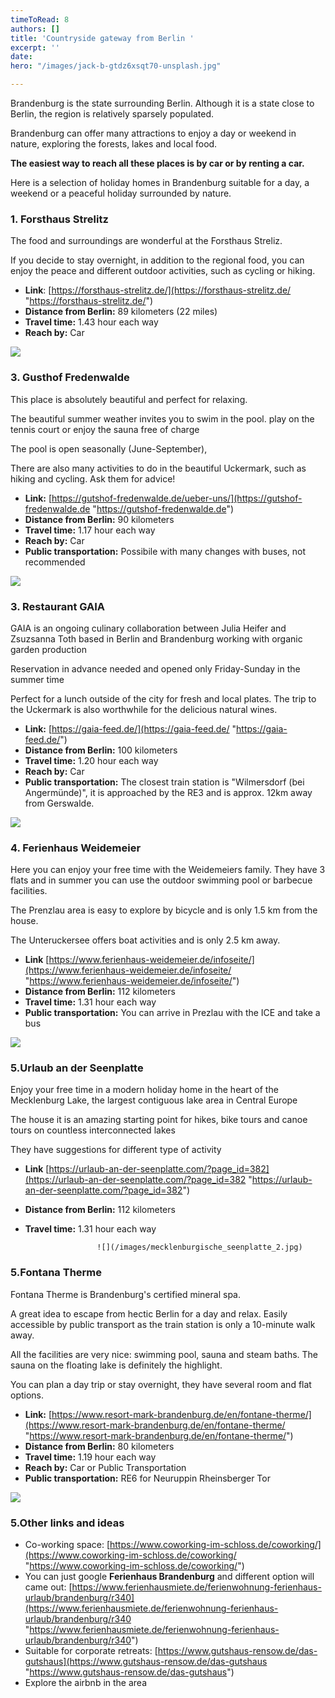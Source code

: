 ```yaml
---
timeToRead: 8
authors: []
title: 'Countryside gateway from Berlin '
excerpt: ''
date: 
hero: "/images/jack-b-gtdz6xsqt70-unsplash.jpg"

---
```

Brandenburg is the state surrounding Berlin. Although it is a state close to Berlin, the region is relatively sparsely populated.

Brandenburg can offer many attractions to enjoy a day or weekend in nature, exploring the forests, lakes and local food.

**The easiest way to reach all these places is by car or by renting a car.**

Here is a selection of holiday homes in Brandenburg suitable for a day, a weekend or a peaceful holiday surrounded by nature.

### 1. Forsthaus Strelitz

The food and surroundings are wonderful at the Forsthaus Streliz.

If you decide to stay overnight, in addition to the regional food, you can enjoy the peace and different outdoor activities, such as cycling or hiking.

* **Link**: [https://forsthaus-strelitz.de/](https://forsthaus-strelitz.de/ "https://forsthaus-strelitz.de/")
* **Distance from Berlin:** 89 kilometers (22 miles)
* **Travel time:** 1.43 hour each way
* **Reach by:** Car

![](/images/img_5640.jpg)

### 3. Gusthof Fredenwalde

This place is absolutely beautiful and perfect for relaxing.

The beautiful summer weather invites you to swim in the pool. play on the tennis court or enjoy the sauna free of charge

The pool is open seasonally (June-September),

There are also many activities to do in the beautiful Uckermark, such as hiking and cycling. Ask them for advice!

* **Link:** [https://gutshof-fredenwalde.de/ueber-uns/](https://gutshof-fredenwalde.de "https://gutshof-fredenwalde.de")
* **Distance from Berlin:** 90 kilometers
* **Travel time:** 1.17 hour each way
* **Reach by:** Car
* **Public transportation:** Possibile with many changes with buses, not recommended

![](/images/1-fredenwalde_09-20_dji_0720-570x570.jpg)

### 3. Restaurant GAIA

GAIA is an ongoing culinary collaboration between Julia Heifer and Zsuzsanna Toth based in Berlin and Brandenburg working with organic garden production

Reservation in advance needed and opened only Friday-Sunday in the summer time

Perfect for a lunch outside of the city for fresh and local plates. The trip to the Uckermark is also worthwhile for the delicious natural wines.

* **Link:** [https://gaia-feed.de/](https://gaia-feed.de/ "https://gaia-feed.de/")
* **Distance from Berlin:** 100 kilometers
* **Travel time:** 1.20 hour each way
* **Reach by:** Car
* **Public transportation:** The closest train station is "Wilmersdorf (bei Angermünde)", it is approached by the RE3 and is approx. 12km away from Gerswalde.

![](/images/gaia_2_dontuse_option-1_in.jpg)

### 4. Ferienhaus Weidemeier

Here you can enjoy your free time with the Weidemeiers family. They have 3 flats and in summer you can use the outdoor swimming pool or barbecue facilities.

The Prenzlau area is easy to explore by bicycle and is only 1.5 km from the house.

The Unteruckersee offers boat activities and is only 2.5 km away.

* **Link** [https://www.ferienhaus-weidemeier.de/infoseite/](https://www.ferienhaus-weidemeier.de/infoseite/ "https://www.ferienhaus-weidemeier.de/infoseite/")
* **Distance from Berlin:** 112 kilometers
* **Travel time:** 1.31 hour each way
* **Public transportation:** You can arrive in Prezlau with the ICE and take a bus

![](/images/ferienhaus-weidemeier56-scaled.jpg)

### 5.Urlaub an der Seenplatte

Enjoy your free time in a modern holiday home in the heart of the Mecklenburg Lake, the largest contiguous lake area in Central Europe

The house it is an amazing starting point for hikes, bike tours and canoe tours on countless interconnected lakes

They have suggestions for different type of activity

* **Link**  [https://urlaub-an-der-seenplatte.com/?page_id=382](https://urlaub-an-der-seenplatte.com/?page_id=382 "https://urlaub-an-der-seenplatte.com/?page_id=382")
* **Distance from Berlin:** 112 kilometers
* **Travel time:** 1.31 hour each way

                      ![](/images/mecklenburgische_seenplatte_2.jpg)

### 5.Fontana Therme

Fontana Therme is Brandenburg's certified mineral spa.

A great idea to escape from hectic Berlin for a day and relax. Easily accessible by public transport as the train station is only a 10-minute walk away.

All the facilities are very nice: swimming pool, sauna and steam baths. The sauna on the floating lake is definitely the highlight.

You can plan a day trip or stay overnight, they have several room and flat options.

* **Link:** [https://www.resort-mark-brandenburg.de/en/fontane-therme/](https://www.resort-mark-brandenburg.de/en/fontane-therme/ "https://www.resort-mark-brandenburg.de/en/fontane-therme/")
* **Distance from Berlin:** 80 kilometers
* **Travel time:** 1.19 hour each way
* **Reach by:** Car or Public Transportation
* **Public transportation:** RE6 for Neuruppin Rheinsberger Tor

![](/images/resort-mark-brandenburg_fontane_therme_soleaussenpool_39-800x492-c-center.jpg)

### 5.Other links and ideas

* Co-working space: [https://www.coworking-im-schloss.de/coworking/](https://www.coworking-im-schloss.de/coworking/ "https://www.coworking-im-schloss.de/coworking/")
* You can just google **Ferienhaus Brandenburg** and different option will came out: [https://www.ferienhausmiete.de/ferienwohnung-ferienhaus-urlaub/brandenburg/r340](https://www.ferienhausmiete.de/ferienwohnung-ferienhaus-urlaub/brandenburg/r340 "https://www.ferienhausmiete.de/ferienwohnung-ferienhaus-urlaub/brandenburg/r340")
* Suitable for corporate retreats: [https://www.gutshaus-rensow.de/das-gutshaus](https://www.gutshaus-rensow.de/das-gutshaus "https://www.gutshaus-rensow.de/das-gutshaus")
* Explore the airbnb in the area